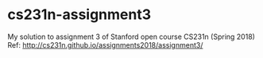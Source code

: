 # cs231n-assignment3
My solution to assignment 3 of Stanford open course CS231n (Spring 2018)
Ref: http://cs231n.github.io/assignments2018/assignment3/

